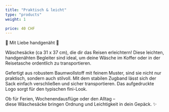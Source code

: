 ```yaml
---
title: "Praktisch & leicht"
type: "products"
weight: 1

price: 40 CHF
---
```


🌿 Mit Liebe handgenäht 🌿

Wäschesäcke (ca 31 x 37 cm), die dir das Reisen erleichtern! Diese leichten, handgenähten Begleiter sind ideal, um deine Wäsche im Koffer oder in der Reisetasche ordentlich zu transportieren.

Gefertigt aus robustem Baumwollstoff mit feinem Muster, sind sie nicht nur praktisch, sondern auch stilvoll. Mit dem stabilen Zugband lässt sich der Sack einfach verschließen und sicher transportieren. Das aufgedruckte Logo sorgt für den typischen fini-Look.

Ob für Ferien, Wochenendausflüge oder den Alltag –  
diese Wäschesäcke bringen Ordnung und Leichtigkeit in dein Gepäck. ✨
